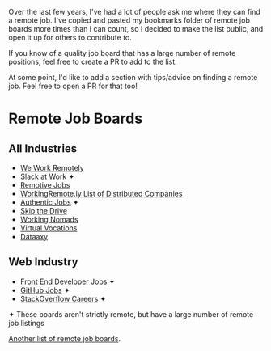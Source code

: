 Over the last few years, I've had a lot of people ask me where they can find a remote job. I've copied and pasted my bookmarks folder of remote job boards more times than I can count, so I decided to make the list public, and open it up for others to contribute to.

If you know of a quality job board that has a large number of remote positions, feel free to create a PR to add to the list.

At some point, I'd like to add a section with tips/advice on finding a remote job. Feel free to open a PR for that too!

# Remote Job Boards
## All Industries
- [We Work Remotely](https://weworkremotely.com/)
- [Slack at Work](http://slackatwork.com/) ✦
- [Remotive Jobs](http://jobs.remotive.io/)
- [WorkingRemote.ly List of Distributed Companies](http://workingremote.ly/leaders/distributed-companies/)
- [Authentic Jobs](http://www.authenticjobs.com/#onlyremote=1) ✦
- [Skip the Drive](http://www.skipthedrive.com/)
- [Working Nomads](http://www.workingnomads.co/jobs)
- [Virtual Vocations](http://www.virtualvocations.com/)
- [Dataaxy]([http://www.virtualvocations.com/](https://dataaxy.com/))

## Web Industry
- [Front End Developer Jobs](http://frontenddeveloperjob.com/) ✦
- [GitHub Jobs](https://jobs.github.com/positions?description=remote&location=) ✦
- [StackOverflow Careers](http://careers.stackoverflow.com/jobs/remote) ✦

✦ These boards aren't strictly remote, but have a large number of remote job listings

[Another list of remote job boards](https://github.com/lukasz-madon/awesome-remote-job#job-boards).


